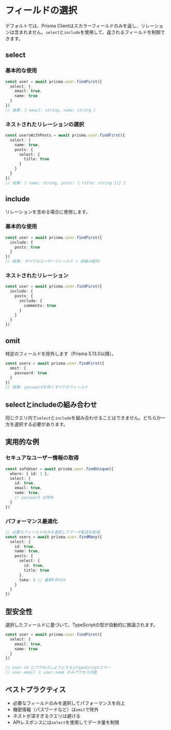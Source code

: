 # フィールドの選択

デフォルトでは、Prisma Clientはスカラーフィールドのみを返し、リレーションは含まれません。`select`と`include`を使用して、返されるフィールドを制御できます。

## select

### 基本的な使用

```typescript
const user = await prisma.user.findFirst({
  select: {
    email: true,
    name: true
  }
})
// 結果: { email: string, name: string }
```

### ネストされたリレーションの選択

```typescript
const usersWithPosts = await prisma.user.findFirst({
  select: {
    name: true,
    posts: {
      select: {
        title: true
      }
    }
  }
})
// 結果: { name: string, posts: { title: string }[] }
```

## include

リレーションを含める場合に使用します。

### 基本的な使用

```typescript
const user = await prisma.user.findFirst({
  include: {
    posts: true
  }
})
// 結果: すべてのユーザーフィールド + 投稿の配列
```

### ネストされたリレーション

```typescript
const user = await prisma.user.findFirst({
  include: {
    posts: {
      include: {
        comments: true
      }
    }
  }
})
```

## omit

特定のフィールドを除外します（Prisma 5.13.0以降）。

```typescript
const users = await prisma.user.findFirst({
  omit: {
    password: true
  }
})
// 結果: passwordを除くすべてのフィールド
```

## selectとincludeの組み合わせ

同じクエリ内で`select`と`include`を組み合わせることはできません。どちらか一方を選択する必要があります。

## 実用的な例

### セキュアなユーザー情報の取得

```typescript
const safeUser = await prisma.user.findUnique({
  where: { id: 1 },
  select: {
    id: true,
    email: true,
    name: true,
    // password は除外
  }
})
```

### パフォーマンス最適化

```typescript
// 必要なフィールドのみを選択してデータ転送を削減
const users = await prisma.user.findMany({
  select: {
    id: true,
    name: true,
    posts: {
      select: {
        id: true,
        title: true
      },
      take: 5 // 最新5件のみ
    }
  }
})
```

## 型安全性

選択したフィールドに基づいて、TypeScriptの型が自動的に推論されます。

```typescript
const user = await prisma.user.findFirst({
  select: {
    email: true,
    name: true
  }
})

// user.id にアクセスしようとするとTypeScriptエラー
// user.email と user.name のみアクセス可能
```

## ベストプラクティス

- 必要なフィールドのみを選択してパフォーマンスを向上
- 機密情報（パスワードなど）は`omit`で除外
- ネストが深すぎるクエリは避ける
- APIレスポンスには`select`を使用してデータ量を制限
